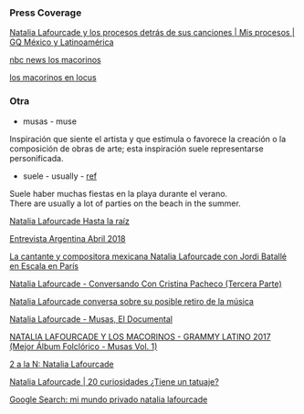 
### Press Coverage

[Natalia Lafourcade y los procesos detrás de sus canciones | Mis procesos | GQ México y Latinoamérica](https://www.youtube.com/watch?v=xciXjV_a06I)

[nbc news los macorinos](https://www.nbcnews.com/news/latino/stirring-tribute-latin-american-music-legends-natalia-lafourcade-s-musas-n762991)

[los macorinos en locus](https://comunicacion.uaa.mx/revista/index.php/2019/02/19/quienes-son-los-macorinos/)

### Otra

* musas - muse

Inspiración que siente el artista y que estimula o favorece la creación o la composición de obras de arte; esta inspiración suele representarse personificada.

* suele - usually - [ref](https://www.spanishdict.com/translate/suele)

Suele haber muchas fiestas en la playa durante el verano.  
There are usually a lot of parties on the beach in the summer.

[Natalia Lafourcade Hasta la raíz](https://www.youtube.com/watch?v=1byOSb1u5Z0)

[Entrevista Argentina Abril 2018](https://www.youtube.com/watch?v=r4fZEJEP8q4)

[La cantante y compositora mexicana Natalia Lafourcade​ con Jordi Batallé​ en Escala en París](https://www.youtube.com/watch?v=5fJqCfRb7ik)

[Natalia Lafourcade - Conversando Con Cristina Pacheco (Tercera Parte)](https://www.youtube.com/watch?v=RcawFd4jQk4)

[Natalia Lafourcade conversa sobre su posible retiro de la música](https://www.youtube.com/watch?v=J4lXBZSY4hE)

[Natalia Lafourcade - Musas, El Documental](https://www.youtube.com/watch?v=w-9N4kcNpmw)

[NATALIA LAFOURCADE Y LOS MACORINOS - GRAMMY LATINO 2017 (Mejor Álbum Folclórico - Musas Vol. 1)](https://www.youtube.com/watch?v=hp8yxdASa5Y)

[2 a la N: Natalia Lafourcade](https://www.youtube.com/watch?v=OWawp_bZbUA)

[Natalia Lafourcade | 20 curiosidades ¿Tiene un tatuaje?](https://www.youtube.com/watch?v=ZFX8CRxTwWQ)

[Google Search: mi mundo privado natalia lafourcade](https://www.google.com/search?q=mi+mundo+privado+natalia+lafourcade&oq=mi+mundo+privado&aqs=chrome.2.69i57j46i512j0i22i30i395l5j69i61.7493j1j7&sourceid=chrome&ie=UTF-8)

